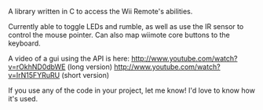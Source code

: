 A library written in C to access the Wii Remote's abilities.

Currently able to toggle LEDs and rumble, as well as use the IR sensor to control the mouse pointer. Can also map wiimote core buttons to the keyboard.

A video of a gui using the API is here:
http://www.youtube.com/watch?v=rOkhND0dbWE (long  version)
http://www.youtube.com/watch?v=IrN15FYRuRU (short version)


If you use any of the code in your project, let me know! I'd love to know how it's used.